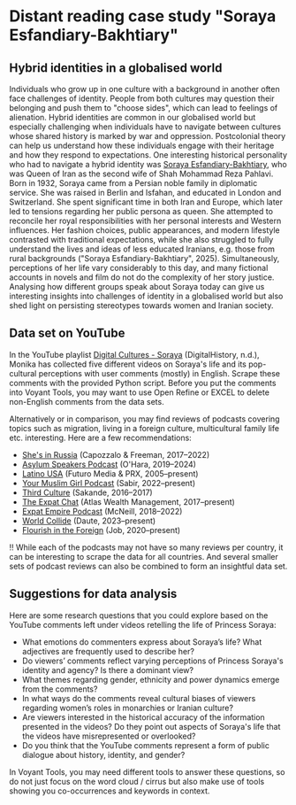 # Distant reading case study "Soraya Esfandiary-Bakhtiary"

## Hybrid identities in a globalised world

Individuals who grow up in one culture with a background in another often face challenges of identity. People from both cultures may question their belonging and push them to "choose sides", which can lead to feelings of alienation. Hybrid identities are common in our globalised world but especially challenging when individuals have to navigate between cultures whose shared history is marked by war and oppression. Postcolonial theory can help us understand how these individuals engage with their heritage and how they respond to expectations. One interesting historical personality who had to navigate a hybrid identity was [Soraya Esfandiary-Bakhtiary](https://en.wikipedia.org/wiki/Soraya_Esfandiary-Bakhtiary), who was Queen of Iran as the second wife of Shah Mohammad Reza Pahlavi. Born in 1932, Soraya came from a Persian noble family in diplomatic service. She was raised in Berlin and Isfahan, and educated in London and Switzerland. She spent significant time in both Iran and Europe, which later led to tensions regarding her public persona as queen. She attempted to reconcile her royal responsibilities with her personal interests and Western influences. Her fashion choices, public appearances, and modern lifestyle contrasted with traditional expectations, while she also struggled to fully understand the lives and ideas of less educated Iranians, e.g. those from rural backgrounds ("Soraya Esfandiary-Bakhtiary", 2025). Simultaneously, perceptions of her life vary considerably to this day, and many fictional accounts in novels and film do not do the complexity of her story justice. Analysing how different groups speak about Soraya today can give us interesting insights into challenges of identity in a globalised world but also shed light on persisting stereotypes towards women and Iranian society.

 ## Data set on YouTube

 In the YouTube playlist [Digital Cultures - Soraya](https://youtube.com/playlist?list=PL5XPG366xWVvfpXZh_joch7pZp2ubV9w_&si=Xp1EaM2EgDo_5wh7) (DigitalHistory, n.d.), Monika has collected five different videos on Soraya's life and its pop-cultural perceptions with user comments (mostly) in English. Scrape these comments with the provided Python script. Before you put the comments into Voyant Tools, you may want to use Open Refine or EXCEL to delete non-English comments from the data sets.

 Alternatively or in comparison, you may find reviews of podcasts covering topics such as migration, living in a foreign culture, multicultural family life etc. interesting. Here are a few recommendations:

- [She's in Russia](https://podcasts.apple.com/us/podcast/shes-in-russia/id1247502890) (Capozzalo & Freeman, 2017–2022)
- [Asylum Speakers Podcast](https://podcasts.apple.com/us/podcast/asylum-speakers-podcast-with-jaz-ohara-stories/id1468264562) (O'Hara, 2019–2024)
- [Latino USA](https://podcasts.apple.com/us/podcast/latino-usa/id79681317) (Futuro Media & PRX, 2005–present)
- [Your Muslim Girl Podcast](https://podcasts.apple.com/us/podcast/your-muslim-girl-podcast/id1646727259) (Sabir, 2022–present)
- [Third Culture](https://podcasts.apple.com/us/podcast/third-culture/id1170910763) (Sakande, 2016–2017)
- [The Expat Chat](https://podcasts.apple.com/us/podcast/the-expat-chat/id1039954169) (Atlas Wealth Management, 2017–present)
- [Expat Empire Podcast](https://podcasts.apple.com/us/podcast/expat-empire-podcast/id1440665985) (McNeill, 2018–2022)
- [World Collide](https://podcasts.apple.com/us/podcast/worlds-collide-the-podcast-about-moving-abroad/id1682067381) (Daute, 2023–present)
- [Flourish in the Foreign](https://podcasts.apple.com/us/podcast/flourish-in-the-foreign-black-women-living-thriving-abroad/id1509976748) (Job, 2020–present)

:bangbang: While each of the podcasts may not have so many reviews per country, it can be interesting to scrape the data for all countries. And several smaller sets of podcast reviews can also be combined to form an insightful data set.

 ## Suggestions for data analysis

Here are some research questions that you could explore based on the YouTube comments left under videos retelling the life of Princess Soraya:

* What emotions do commenters express about Soraya’s life? What adjectives are frequently used to describe her?
* Do viewers’ comments reflect varying perceptions of Princess Soraya's identity and agency? Is there a dominant view?
* What themes regarding gender, ethnicity and power dynamics emerge from the comments?
* In what ways do the comments reveal cultural biases of viewers regarding women’s roles in monarchies or Iranian culture?
* Are viewers interested in the historical accuracy of the information presented in the videos? Do they point out aspects of Soraya's life that the videos have misrepresented or overlooked?
* Do you think that the YouTube comments represent a form of public dialogue about history, identity, and gender?

In Voyant Tools, you may need different tools to answer these questions, so do not just focus on the word cloud / cirrus but also make use of tools showing you co-occurrences and keywords in context.
